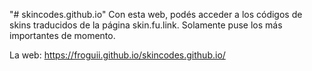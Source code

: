 "# skincodes.github.io" 
Con esta web, podés acceder a los códigos de skins traducidos de la página skin.fu.link. Solamente puse los más importantes de momento.

La web:  https://froguii.github.io/skincodes.github.io/
